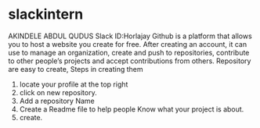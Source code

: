 # slackintern
AKINDELE ABDUL QUDUS
 Slack ID:Horlajay
 Github is a platform that allows you to host a website you create for free. After creating an account, it can use to manage an organization, create and push to repositories, contribute to other people’s projects and accept contributions from others.
 Repository are easy to create, Steps in creating them
 1. locate your profile at the top right 
 2. click on new repository.
 3. Add a repository Name
 4. Create a Readme file to help people Know what your project is about.
 5. create.
 
